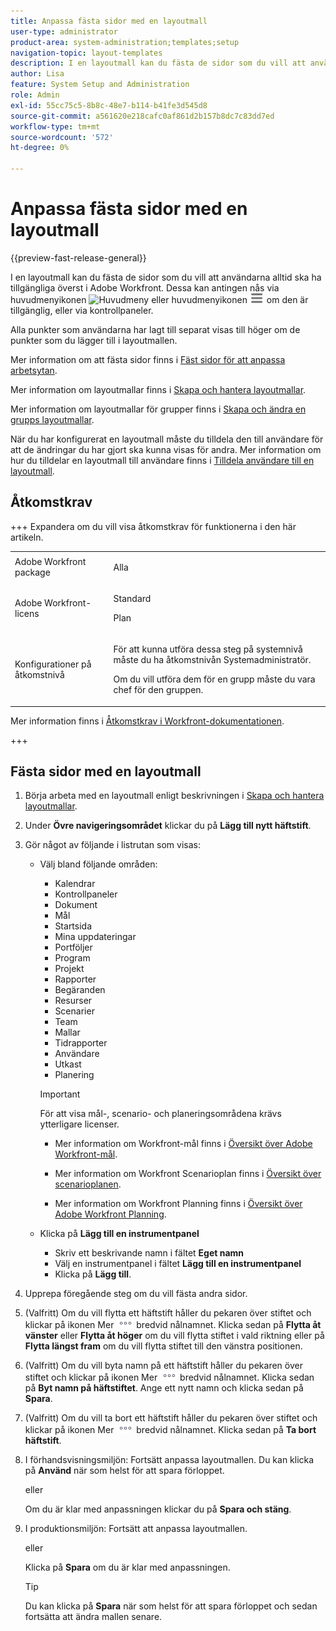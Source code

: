 ```yaml
---
title: Anpassa fästa sidor med en layoutmall
user-type: administrator
product-area: system-administration;templates;setup
navigation-topic: layout-templates
description: I en layoutmall kan du fästa de sidor som du vill att användarna alltid ska ha tillgängliga överst i Adobe Workfront. Dessa kan antingen vara sidor som du kommer åt via huvudmenyn eller kontrollpaneler.
author: Lisa
feature: System Setup and Administration
role: Admin
exl-id: 55cc75c5-8b8c-48e7-b114-b41fe3d545d8
source-git-commit: a561620e218cafc0af861d2b157b8dc7c83dd7ed
workflow-type: tm+mt
source-wordcount: '572'
ht-degree: 0%

---
```


# Anpassa fästa sidor med en layoutmall

{{preview-fast-release-general}}

I en layoutmall kan du fästa de sidor som du vill att användarna alltid ska ha tillgängliga överst i Adobe Workfront. Dessa kan antingen nås via huvudmenyikonen ![Huvudmeny](assets/main-menu-icon.png) eller huvudmenyikonen ![Huvudmeny](assets/main-menu-icon-left-nav.png) om den är tillgänglig, eller via kontrollpaneler.

Alla punkter som användarna har lagt till separat visas till höger om de punkter som du lägger till i layoutmallen.

Mer information om att fästa sidor finns i [Fäst sidor för att anpassa arbetsytan](../../../workfront-basics/the-new-workfront-experience/pin-pages.md).

Mer information om layoutmallar finns i [Skapa och hantera layoutmallar](../../../administration-and-setup/customize-workfront/use-layout-templates/create-and-manage-layout-templates.md).

Mer information om layoutmallar för grupper finns i [Skapa och ändra en grupps layoutmallar](../../../administration-and-setup/manage-groups/work-with-group-objects/create-and-modify-a-groups-layout-templates.md).

När du har konfigurerat en layoutmall måste du tilldela den till användare för att de ändringar du har gjort ska kunna visas för andra. Mer information om hur du tilldelar en layoutmall till användare finns i [Tilldela användare till en layoutmall](../use-layout-templates/assign-users-to-layout-template.md).

## Åtkomstkrav

+++ Expandera om du vill visa åtkomstkrav för funktionerna i den här artikeln.

<table style="table-layout:auto"> 
 <col> 
 <col> 
 <tbody> 
  <tr> 
   <td>Adobe Workfront package</td> 
   <td><p>Alla</p></td> 
  </tr> 
  <tr> 
   <td>Adobe Workfront-licens</td> 
   <td><p>Standard</p>
       <p>Plan</p></td>
  </tr> 
  </tr> 
  <tr> 
   <td>Konfigurationer på åtkomstnivå</td> 
   <td> <p>För att kunna utföra dessa steg på systemnivå måste du ha åtkomstnivån Systemadministratör.</p>
        <p>Om du vill utföra dem för en grupp måste du vara chef för den gruppen.</p> </td> 
  </tr> 
 </tbody> 
</table>

Mer information finns i [Åtkomstkrav i Workfront-dokumentationen](/help/quicksilver/administration-and-setup/add-users/access-levels-and-object-permissions/access-level-requirements-in-documentation.md).

+++

## Fästa sidor med en layoutmall

1. Börja arbeta med en layoutmall enligt beskrivningen i [Skapa och hantera layoutmallar](../../../administration-and-setup/customize-workfront/use-layout-templates/create-and-manage-layout-templates.md).
1. Under **Övre navigeringsområdet** klickar du på **Lägg till nytt häftstift**.

1. Gör något av följande i listrutan som visas:

   * Välj bland följande områden:

      * Kalendrar
      * Kontrollpaneler
      * Dokument
      * Mål
      * Startsida
      * Mina uppdateringar
      * Portföljer
      * Program
      * Projekt
      * Rapporter
      * Begäranden
      * Resurser
      * Scenarier
      * Team
      * Mallar
      * Tidrapporter
      * Användare
      * Utkast
      * Planering

     >[!IMPORTANT]
     >
     >För att visa mål-, scenario- och planeringsområdena krävs ytterligare licenser.
     >
     >* Mer information om Workfront-mål finns i [Översikt över Adobe Workfront-mål](../../../workfront-goals/goal-management/wf-goals-overview.md).
     >
     >* Mer information om Workfront Scenarioplan finns i [Översikt över scenarioplanen](../../../scenario-planner/scenario-planner-overview.md).
     >
     >* Mer information om Workfront Planning finns i [Översikt över Adobe Workfront Planning](/help/quicksilver/planning/general/planning-overview.md).

   * Klicka på **Lägg till en instrumentpanel**
      * Skriv ett beskrivande namn i fältet <!--**Quick link name**-->**Eget namn**
      * Välj en instrumentpanel i fältet **Lägg till en instrumentpanel** <!-- dropdown for existing or canvas dashboard, called "Choose a dashboard" now -->
      * Klicka på **Lägg till**.

1. Upprepa föregående steg om du vill fästa andra sidor.

1. (Valfritt) Om du vill flytta ett häftstift håller du pekaren över stiftet och klickar på ikonen Mer ![Mer](assets/more-icon.png) bredvid nålnamnet. Klicka sedan på **Flytta åt vänster** eller **Flytta åt höger** om du vill flytta stiftet i vald riktning eller på **Flytta längst fram** om du vill flytta stiftet till den vänstra positionen.

1. (Valfritt) Om du vill byta namn på ett häftstift håller du pekaren över stiftet och klickar på ikonen Mer ![Mer](assets/more-icon.png) bredvid nålnamnet. Klicka sedan på **Byt namn på häftstiftet**. Ange ett nytt namn och klicka sedan på **Spara**.

1. (Valfritt) Om du vill ta bort ett häftstift håller du pekaren över stiftet och klickar på ikonen Mer ![Mer](assets/more-icon.png) bredvid nålnamnet. Klicka sedan på **Ta bort häftstift**.

1. <span class="preview">I förhandsvisningsmiljön: Fortsätt anpassa layoutmallen. Du kan klicka på **Använd** när som helst för att spara förloppet.</span>

   <span class="preview">eller</span>

   <span class="preview">Om du är klar med anpassningen klickar du på **Spara och stäng**.</span>

1. I produktionsmiljön: Fortsätt att anpassa layoutmallen.

   eller

   Klicka på **Spara** om du är klar med anpassningen.

   >[!TIP]
   >
   >Du kan klicka på **Spara** när som helst för att spara förloppet och sedan fortsätta att ändra mallen senare.
